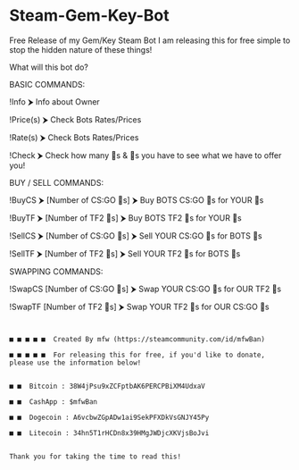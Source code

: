 # Steam-Gem-Key-Bot
Free Release of my Gem/Key Steam Bot
I am releasing this for free simple to stop the hidden nature of these things!

What will this bot do?

BASIC COMMANDS:

!Info ⮞ Info about Owner

!Price(s) ⮞ Check Bots Rates/Prices

!Rate(s) ⮞ Check Bots Rates/Prices

!Check ⮞ Check how many 🔑s & 💎s you have to see what we have to offer you!

BUY / SELL COMMANDS:

!BuyCS ⮞ [Number of CS:GO 🔑s] ⮞ Buy BOTS CS:GO 🔑s for YOUR 💎s

!BuyTF ⮞ [Number of TF2 🔑s] ⮞ Buy BOTS TF2 🔑s for YOUR 💎s

!SellCS ⮞ [Number of CS:GO 🔑s] ⮞ Sell YOUR CS:GO 🔑s for BOTS 💎s

!SellTF ⮞ [Number of TF2 🔑s] ⮞ Sell YOUR TF2 🔑s for BOTS 💎s

SWAPPING COMMANDS:

!SwapCS [Number of CS:GO 🔑s] ⮞ Swap YOUR CS:GO 🔑s for OUR TF2 🔑s

!SwapTF [Number of TF2 🔑s] ⮞ Swap YOUR TF2 🔑s for OUR CS:GO 🔑s


~~~~~~~~~~~~~~~~~~~~~~~~~~~~~~~~~~~~~~~~~~~~~~~~~~~~~~~~~~~~~~~~~~~~~~~~~~~~~~~~~~~~~~~~~~~~~~~~~~~~~~~~~~~~~~~~~~~~~~~~~~~~~~~~~~~~~~~~


■ ■ ■ ■ ■  Created By mfw (https://steamcommunity.com/id/mfwBan)

■ ■ ■ ■ ■  For releasing this for free, if you'd like to donate, please use the information below!


■ ■  Bitcoin : 38W4jPsu9xZCFptbAK6PERCPBiXM4UdxaV

■ ■  CashApp : $mfwBan

■ ■  Dogecoin : A6vcbwZGpADw1ai9SekPFXDkVsGNJY45Py

■ ■  Litecoin : 34hn5T1rHCDn8x39HMgJWDjcXKVjsBoJvi


Thank you for taking the time to read this!
